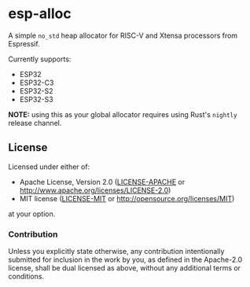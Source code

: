 # esp-alloc

A simple `no_std` heap allocator for RISC-V and Xtensa processors from Espressif.

Currently supports:

- ESP32
- ESP32-C3
- ESP32-S2
- ESP32-S3

**NOTE:** using this as your global allocator requires using Rust's `nightly` release channel.

## License

Licensed under either of:

- Apache License, Version 2.0 ([LICENSE-APACHE](LICENSE-APACHE) or http://www.apache.org/licenses/LICENSE-2.0)
- MIT license ([LICENSE-MIT](LICENSE-MIT) or http://opensource.org/licenses/MIT)

at your option.

### Contribution

Unless you explicitly state otherwise, any contribution intentionally submitted for inclusion in
the work by you, as defined in the Apache-2.0 license, shall be dual licensed as above, without
any additional terms or conditions.
